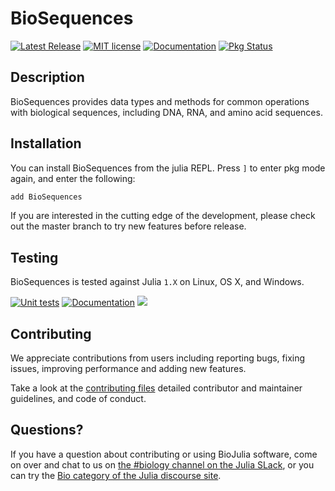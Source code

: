 # BioSequences
[![Latest Release](https://img.shields.io/github/release/BioJulia/BioSequences.jl.svg)](https://github.com/BioJulia/BioSequences.jl/releases/latest)
[![MIT license](https://img.shields.io/badge/license-MIT-green.svg)](https://github.com/BioJulia/BioSequences.jl/blob/master/LICENSE)
[![Documentation](https://img.shields.io/badge/docs-stable-blue.svg)](https://biojulia.github.io/BioSequences.jl/stable)
[![Pkg Status](https://www.repostatus.org/badges/latest/active.svg)](https://www.repostatus.org/#active)


## Description
BioSequences provides data types and methods for common operations with
biological sequences, including DNA, RNA, and amino acid sequences.


## Installation
You can install BioSequences from the julia
REPL. Press `]` to enter pkg mode again, and enter the following:

```julia
add BioSequences
```

If you are interested in the cutting edge of the development, please check out
the master branch to try new features before release.


## Testing
BioSequences is tested against Julia `1.X` on Linux, OS X, and Windows.

[![Unit tests](https://github.com/BioJulia/BioSequences.jl/workflows/Unit%20tests/badge.svg?branch=master)](https://github.com/BioJulia/BioSequences.jl/actions?query=workflow%3A%22Unit+tests%22+branch%3Amaster)
[![Documentation](https://github.com/BioJulia/BioSequences.jl/workflows/Documentation/badge.svg?branch=master)](https://github.com/BioJulia/BioSequences.jl/actions?query=workflow%3ADocumentation+branch%3Amaster)
[![](https://codecov.io/gh/BioJulia/BioSequences.jl/branch/master/graph/badge.svg)](https://codecov.io/gh/BioJulia/BioSequences.jl)


## Contributing
We appreciate contributions from users including reporting bugs, fixing
issues, improving performance and adding new features.

Take a look at the [contributing files](https://github.com/BioJulia/Contributing)
detailed contributor and maintainer guidelines, and code of conduct.

## Questions?
If you have a question about contributing or using BioJulia software, come
on over and chat to us on [the #biology channel on the Julia SLack](https://julialang.org/slack/), or you can try the
[Bio category of the Julia discourse site](https://discourse.julialang.org/c/domain/bio).
